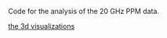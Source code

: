 Code for the analysis of the 20 GHz PPM data.

[the 3d visualizations](https://sansseriff.github.io/ppm_20ghz/)